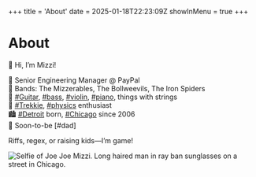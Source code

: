 +++
title = 'About'
date = 2025-01-18T22:23:09Z
showInMenu = true
+++

# About

👋 Hi, I’m Mizzi!

💾 Senior Engineering Manager @ PayPal  
🎸 Bands: The Mizzerables, The Bollweevils, The Iron Spiders  
🎹 [#Guitar](/tags/guitar), [#bass](/tags/bass), [#violin](/tags/violin), [#piano](/tags/piano), things with strings  
🖖 [#Trekkie](/tags/trekkie), [#physics](/tags/physics) enthusiast  
🏙️ [#Detroit](/tags/detroit) born, [#Chicago](/tags/chicago) since 2006  
👶 Soon-to-be [#dad]

Riffs, regex, or raising kids—I’m game!

![Selfie of Joe Joe Mizzi. Long haired man in ray ban sunglasses on a street in Chicago.](/images/profile-large.png)
